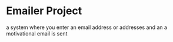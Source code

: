 # Emailer Project

a system where you enter an email address or addresses and an a motivational email is sent 
